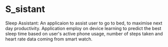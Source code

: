 # S_sistant
Sleep Assistant: An applicaion to assist user to go to bed, to maximise next day productivity. Application employ on device learning to predict the best sleep time based on user's active phone usage, number of steps taken and heart rate data coming from smart watch.
